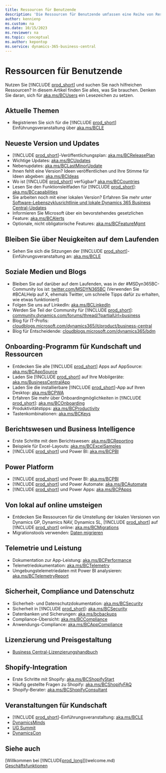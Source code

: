 ```yaml
---
title: Ressourcen für Benutzende
description: 'Die Ressourcen für Benutzende umfassen eine Reihe von Ressourcen, Diensten und Tools zur Verwendung von Microsoft Dynamics 365 Business Central.'
author: kennienp
ms.custom: na
ms.date: 10/15/2023
ms.reviewer: na
ms.topic: conceptual
ms.author: kepontop
ms.service: dynamics-365-business-central
---
```


# Ressourcen für Benutzende

Nutzen Sie [!INCLUDE [prod_short](includes/prod_short.md)] und suchen Sie nach hilfreichen Ressourcen? In diesem Artikel finden Sie alles, was Sie brauchen. Denken Sie daran, sich für [aka.ms/BCUsers](https://aka.ms/BCUsers) ein Lesezeichen zu setzen.

## Aktuelle Themen

- Registrieren Sie sich für die [!INCLUDE [prod_short](includes/prod_short.md)] Einführungsveranstaltung über [aka.ms/BCLE](https://aka.ms/BCLE)

## Neueste Version und Updates  

- [!INCLUDE [prod_short](includes/prod_short.md)]-Veröffentlichungsplan: [aka.ms/BCReleasePlan](https://aka.ms/BCReleasePlan) 
- Wichtige Updates: [aka.ms/BCUpdates](https://aka.ms/BCUpdates)
- Nebenupdates: [aka.ms/BCLastMinorUpdate](https://aka.ms/BCLastMinorUpdate) 
- Ihnen fehlt eine Version? Ideen veröffentlichen und Ihre Stimme für Ideen abgeben: [aka.ms/BCIdeas](https://aka.ms/BCIdeas) 
- Wo ist [!INCLUDE [prod_short](includes/prod_short.md)] verfügbar? [aka.ms/BCCountries](https://aka.ms/BCCountries)
- Lesen Sie den Funktionsleitfaden für [!INCLUDE [prod_short](includes/prod_short.md)]: [aka.ms/BCcapabilities](https://aka.ms/BCcapabilities)
- Sie arbeiten noch mit einer lokalen Version? Erfahren Sie mehr unter [Software-Lebenszyklusrichtlinie und lokale Dynamics 365 Business Central-Updates](/dynamics365/business-central/dev-itpro/terms/lifecycle-policy-on-premises)
- Informieren Sie Microsoft über ein bevorstehendes gesetzlichen Feature: [aka.ms/BCAlerts](https://aka.ms/BCAlerts)
- Optionale, nicht obligatorische Features: [aka.ms/BCFeatureMgmt](https://aka.ms/BCFeatureMgmt)

## Bleiben Sie über Neuigkeiten auf dem Laufenden

- Sehen Sie sich die Sitzungen der [!INCLUDE [prod_short](includes/prod_short.md)]-Einführungsveranstaltung an: [aka.ms/BCLE](https://aka.ms/BCLE) 

## Soziale Medien und Blogs

- Bleiben Sie auf darüber auf dem Laufenden, was in der #MSDyn365BC-Community los ist: [twitter.com/MSDYN365BC](https://twitter.com/MSDYN365BC) (Verwenden Sie #BCALHelp auf X, ehemals Twitter, um schnelle Tipps dafür zu erhalten, wie etwas funktioniert) 
- Folgen Sie uns auf LinkedIn: [aka.ms/BCLinkedIn](https://aka.ms/BCLinkedIn)
- Werden Sie Teil der Community für [!INCLUDE [prod_short](includes/prod_short.md)]: [community.dynamics.com/forums/thread/?partialUrl=business](https://community.dynamics.com/forums/thread/?partialUrl=business) 
- Blog für IT-Profis: [cloudblogs.microsoft.com/dynamics365/it/product/business-central](https://cloudblogs.microsoft.com/dynamics365/it/product/business-central/)
- Blog für Entscheidende: [cloudblogs.microsoft.com/dynamics365/bdm](https://cloudblogs.microsoft.com/dynamics365/bdm)

## Onboarding-Programm für Kundschaft und Ressourcen 

- Entdecken Sie alle [!INCLUDE [prod_short](includes/prod_short.md)] Apps auf AppSource: [aka.ms/BCAppSource](https://appsource.microsoft.com/marketplace/apps?page=1&product=dynamics-365-business-central)
- Laden Sie [!INCLUDE [prod_short](includes/prod_short.md)] auf Ihre Mobilgeräte: [aka.ms/BusinessCentralApp](https://aka.ms/BusinessCentralApp)
- Laden Sie die installierbare [!INCLUDE [prod_short](includes/prod_short.md)]-App auf Ihren Desktop: [aka.ms/BCPWA](https://aka.ms/BCPWA)
- Erfahren Sie mehr über Onboardingmöglichkeiten in [!INCLUDE [prod_short](includes/prod_short.md)]: [aka.ms/BCOnboarding](https://aka.ms/bconboarding)
- Produktivitätstipps: [aka.ms/BCProductivity](https://aka.ms/BCProductivity) 
- Tastenkombinationen: [aka.ms/BCKeys](https://aka.ms/BCKeys)

## Berichtswesen und Business Intelligence

- Erste Schritte mit dem Berichtswesen: [aka.ms/BCReporting](https://aka.ms/BCReporting)
- Beispiele für Excel-Layouts: [aka.ms/BCExcelSamples](https://aka.ms/BCExcelSamples)
- [!INCLUDE [prod_short](includes/prod_short.md)] und Power BI: [aka.ms/BCPBI](https://aka.ms/BCPBI)

## Power Platform

- [!INCLUDE [prod_short](includes/prod_short.md)] und Power BI: [aka.ms/BCPBI](https://aka.ms/BCPBI)
- [!INCLUDE [prod_short](includes/prod_short.md)] und Power Automate: [aka.ms/BCAutomate](https://aka.ms/BCAutomate) 
- [!INCLUDE [prod_short](includes/prod_short.md)] und Power Apps: [aka.ms/BCPApps](https://aka.ms/BCPApps)

## Von lokal auf online umsteigen

- Entdecken Sie Ressourcen für die Umstellung der lokalen Versionen von Dynamics GP, Dynamics NAV, Dynamics SL, [!INCLUDE [prod_short](includes/prod_short.md)] auf [!INCLUDE [prod_short](includes/prod_short.md)] online: [aka.ms/BCMigrations](https://aka.ms/BCMigrations)  
- Migrationstools verwenden: [Daten migrieren](/dynamics365/business-central/dev-itpro/administration/migrate-data) 

## Telemetrie und Leistung

- Dokumentation zur App-Leistung: [aka.ms/BCPerformance](https://aka.ms/BCPerformance)
- Telemetriedokumentation: [aka.ms/BCTelemetry](https://aka.ms/BCTelemetry) 
- Umgebungstelemetriedaten mit Power BI analysieren: [aka.ms/BCTelemetryReport](https://aka.ms/BCTelemetryReport) 

## Sicherheit, Compliance und Datenschutz

- Sicherheit- und Datenschutzdokumentation: [aka.ms/BCSecurity](https://aka.ms/BCSecurity) 
- Sicherheit in [!INCLUDE [prod_short](includes/prod_short.md)]: [aka.ms/BCSecurity](https://aka.ms/BCSecurity)
- Datenbanken und Sicherungen: [aka.ms/bcbackups](https://aka.ms/BCBackups)
- Compliance-Übersicht: [aka.ms/BCCompliance](https://aka.ms/BCCompliance)
- Anwendungs-Compliance: [aka.ms/BCAppCompliance](https://aka.ms/BCAppCompliance)

## Lizenzierung und Preisgestaltung

- [Business Central-Lizenzierungshandbuch](https://go.microsoft.com/fwlink/?LinkId=866544&clcid=0x409)

## Shopify-Integration

- Erste Schritte mit Shopify: [aka.ms/BCShopifyStart](https://aka.ms/BCShopifyStart)
- Häufig gestellte Fragen zu Shopify: [aka.ms/BCShopifyFAQ](https://aka.ms/BCShopifyFAQ)
- Shopify-Berater: [aka.ms/BCShopifyConsultant](https://aka.ms/BCShopifyConsultant)

## Veranstaltungen für Kundschaft

- [!INCLUDE [prod_short](includes/prod_short.md)]-Einführungsveranstaltung: [aka.ms/BCLE](https://aka.ms/BCLE)
- [DynamicsMinds](https://www.dynamicsminds.com/)
- [UG Summit](https://www.summitna.com/)
- [DynamicsCon](https://dynamicscon.com/)

## Siehe auch

[Willkommen bei [!INCLUDE[prod_long](includes/prod_long.md)]](welcome.md)  
[Geschäftsfunktionen](across-business-functionality.md)  
